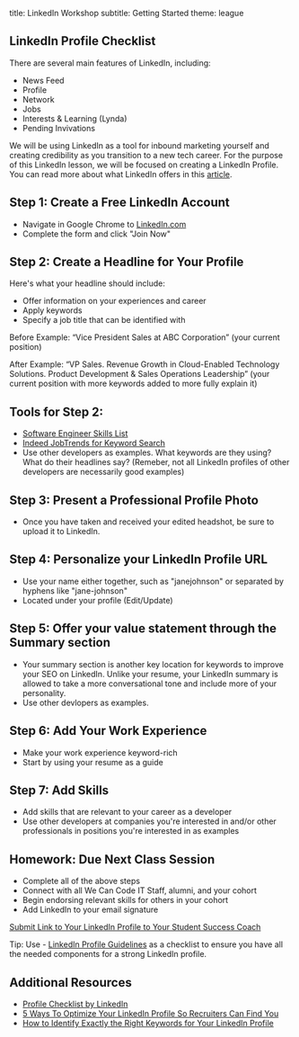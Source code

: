 title: LinkedIn Workshop
subtitle: Getting Started
theme: league

## LinkedIn Profile Checklist
There are several main features of LinkedIn, including:
- News Feed
- Profile
- Network
- Jobs
- Interests & Learning (Lynda)
- Pending Invivations

We will be using LinkedIn as a tool for inbound marketing yourself and creating credibility as you transition to a new tech career. For the purpose of this LinkedIn lesson, we will be focused on creating a LinkedIn Profile. You can read more about what LinkedIn offers in this [article](https://www.lifewire.com/what-is-linkedin-3486382).

## Step 1: Create a Free LinkedIn Account
- Navigate in Google Chrome to [LinkedIn.com](http://www.linkedin.com)
- Complete the form and click "Join Now"

## Step 2: Create a Headline for Your Profile
Here's what your headline should include:
- Offer information on your experiences and career
- Apply keywords
- Specify a job title that can be identified with

Before Example: “Vice President Sales at ABC Corporation” (your current position)


After Example: “VP Sales. Revenue Growth in Cloud-Enabled Technology Solutions. Product Development & Sales Operations Leadership”  (your current position with more keywords added to more fully explain it)

## Tools for Step 2:
- [Software Engineer Skills List](https://www.thebalance.com/software-engineer-skills-list-2062483)
- [Indeed JobTrends for Keyword Search](https://www.indeed.com/jobtrends)
- Use other developers as examples. What keywords are they using? What do their headlines say?
(Remeber, not all LinkedIn profiles of other developers are necessarily good examples)

## Step 3: Present a Professional Profile Photo
- Once you have taken and received your edited headshot, be sure to upload it to LinkedIn.

## Step 4: Personalize your LinkedIn Profile URL
- Use your name either together, such as "janejohnson" or separated by hyphens like "jane-johnson"
- Located under your profile (Edit/Update)

## Step 5: Offer your value statement through the Summary section
- Your summary section is another key location for keywords to improve your SEO on LinkedIn. Unlike your resume, your LinkedIn summary is allowed to take a more conversational tone and include more of your personality.
- Use other devlopers as examples.

## Step 6: Add Your Work Experience
- Make your work experience keyword-rich
- Start by using your resume as a guide

## Step 7: Add Skills
- Add skills that are relevant to your career as a developer
- Use other developers at companies you're interested in and/or other professionals in positions you're interested in as examples

## Homework: Due Next Class Session
- Complete all of the above steps
- Connect with all We Can Code IT Staff, alumni, and your cohort
- Begin endorsing relevant skills for others in your cohort
- Add LinkedIn to your email signature

[Submit Link to Your LinkedIn Profile to Your Student Success Coach](https://goo.gl/forms/pzOQKKrdeJeECjJI2)

Tip: Use - [LinkedIn Profile Guidelines](https://docs.google.com/spreadsheets/d/1cb4SA_08ZlHaUtQbg2GyOzS_zNYu5PHw6jnUm3_VeqQ/edit#gid=530008895) as a checklist to ensure you have all the needed components for a strong LinkedIn profile.

## Additional Resources
- [Profile Checklist by LinkedIn](https://university.linkedin.com/content/dam/university/global/en_US/site/pdf/LinkedIn%20Profile%20Checklist%20-%20College%20Students.pdf)
- [5 Ways To Optimize Your LinkedIn Profile So Recruiters Can Find You](https://www.workitdaily.com/optimize-linkedin-profile-recruiters/)
- [How to Identify Exactly the Right Keywords for Your LinkedIn Profile](https://www.job-hunt.org/linkedin-job-search/indeed-jobtrends-research.shtml)